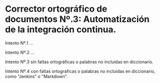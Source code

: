 # Corrector ortográfico de documentos Nº.3: Automatización de la integración continua.

Intento Nº.1 ...

Intento Nº.2 ...

Intento Nº.3 sin faltas ortográficas o palabras no incluidas en diccionario.

Intento Nº.4 con faltas ortograficas o palabras no incluidas en diccionario, como "Jenkins" o "Markdown".
